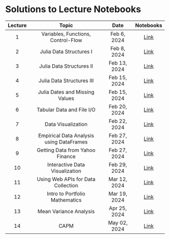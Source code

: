 # Solutions to Lecture Notebooks

| Lecture | Topic                               | Date         |  Notebooks                                           |
|:-------:|:-----------------------------------:|:------------:|:----------------------------------------------------:|
| 1       | Variables, Functions, Control-Flow  | Feb 6, 2024  | [Link](/assets/notebooksolutions/Lect01/Lect01.html) |
| 2       | Julia Data Structures I             | Feb 8, 2024  | [Link](/assets/notebooksolutions/Lect02/Lect02.html) |
| 3       | Julia Data Structures II            | Feb 13, 2024  | [Link](/assets/notebooksolutions/Lect03/Lect03.html) |
| 4       | Julia Data Structures III           | Feb 15, 2024  | [Link](/assets/notebooksolutions/Lect04/Lect04.html) |
| 5       | Julia Dates and Missing Values      | Feb 15, 2024  | [Link](/assets/notebooksolutions/Lect05/Lect05.html) |
| 6       | Tabular Data and File I/O           | Feb 20, 2024  | [Link](/assets/notebooksolutions/Lect06/Lect06.html) |
| 7       | Data Visualization                  | Feb 22, 2024  | [Link](/assets/notebooksolutions/Lect07/Lect07.html) |
| 8       | Empirical Data Analysis using DataFrames  | Feb  27, 2024  | [Link](/assets/notebooksolutions/Lect08/Lect08.html)        |                      |
| 9       | Getting Data from Yahoo Finance    | Feb  27, 2024  | [Link](/assets/notebooksolutions/Lect09/Lect09.html)        |                      |
| 10      | Interactive Data Visualization     | Feb  29, 2024  | [Link](/assets/notebooksolutions/Lect10/Lect10.html)        |                      |
| 11      | Using Web APIs for Data Collection  | Mar  12, 2024  | [Link](/assets/notebooksolutions/Lect11/Lect11.html)        |                      |
| 12      | Intro to Portfolio Mathematics  | Mar  19, 2024  | [Link](/assets/notebooksolutions/Lect12/Lect12.html)        |                      |
| 13      | Mean Variance Analysis          | Apr  25, 2024  | [Link](/assets/notebooksolutions/Lect13/Lect13.html)        |                      |
| 14      | CAPM                            | May  02, 2024  | [Link](/assets/notebooksolutions/Lect14/Lect14.html)        |                      |